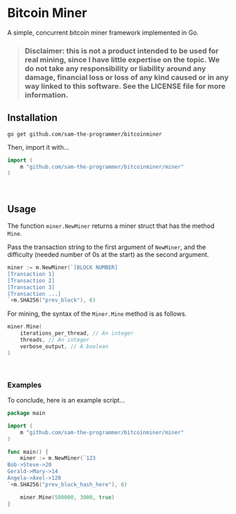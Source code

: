 # Bitcoin Miner

A simple, concurrent bitcoin miner framework implemented in Go.

> ### Disclaimer: this is not a product intended to be used for real mining, since I have little expertise on the topic. We do not take any responsibility or liability around any damage, financial loss or loss of any kind caused or in any way linked to this software. See the LICENSE file for more information.

## Installation

```shell
go get github.com/sam-the-programmer/bitcoinminer
```

Then, import it with...

```go
import (
	m "github.com/sam-the-programmer/bitcoinminer/miner"
)
```

<br>

## Usage

The function `miner.NewMiner` returns a miner struct that has the method `Mine`.

Pass the transaction string to the first argument of `NewMiner`, and the difficulty (needed number of 0s at the start) as the second argument.

```go
miner := m.NewMiner(`[BLOCK NUMBER]
[Transaction 1]
[Transaction 2]
[Transaction 3]
[Transaction ...]
`+m.SHA256("prev_block"), 6)
```

For mining, the syntax of the `Miner.Mine` method is as follows.

```go
miner.Mine(
	iterations_per_thread, // An integer
	threads, // An integer
	verbose_output, // A boolean
)
```
<br>

### Examples
To conclude, here is an example script...

```go
package main

import (
	m "github.com/sam-the-programmer/bitcoinminer/miner"
)

func main() {
	miner := m.NewMiner(`123
Bob->Steve->20
Gerald->Mary->14
Angela->Axel->120
`+m.SHA256("prev_block_hash_here"), 6)

	miner.Mine(500000, 3000, true)
}
```
